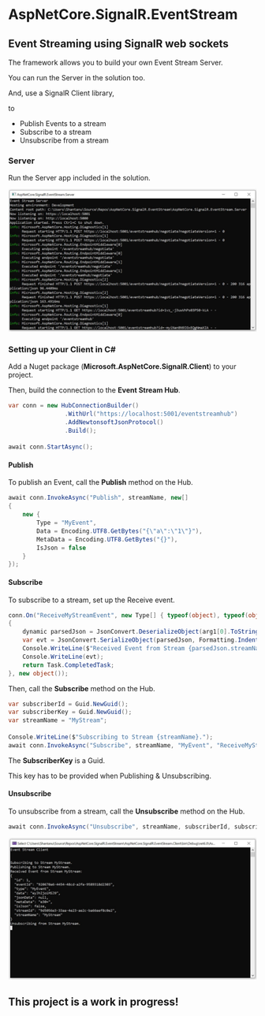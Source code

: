 # AspNetCore.SignalR.EventStream

## Event Streaming using SignalR web sockets

The framework allows you to build your own Event Stream Server.

You can run the Server in the solution too.

And, use a SignalR Client library,

to

* Publish Events to a stream
* Subscribe to a stream
* Unsubscribe from a stream

### Server

Run the Server app included in the solution.

![Event Stream Server](/Docs/Server.jpg)

### Setting up your Client in C#

Add a Nuget package (**Microsoft.AspNetCore.SignalR.Client**) to your project.

Then, build the connection to the **Event Stream Hub**.

```c#
var conn = new HubConnectionBuilder()
                .WithUrl("https://localhost:5001/eventstreamhub")
                .AddNewtonsoftJsonProtocol()
                .Build();

await conn.StartAsync();
```

#### Publish

To publish an Event, call the **Publish** method on the Hub.

```c#
await conn.InvokeAsync("Publish", streamName, new[]
{
    new {
        Type = "MyEvent",
        Data = Encoding.UTF8.GetBytes("{\"a\":\"1\"}"),
        MetaData = Encoding.UTF8.GetBytes("{}"),
        IsJson = false
    }
});
```

#### Subscribe

To subscribe to a stream, set up the Receive event.

```c#
conn.On("ReceiveMyStreamEvent", new Type[] { typeof(object), typeof(object) }, (arg1, arg2) =>
{
    dynamic parsedJson = JsonConvert.DeserializeObject(arg1[0].ToString());
    var evt = JsonConvert.SerializeObject(parsedJson, Formatting.Indented);
    Console.WriteLine($"Received Event from Stream {parsedJson.streamName}:");
    Console.WriteLine(evt);
    return Task.CompletedTask;
}, new object());

```

Then, call the **Subscribe** method on the Hub.

```c#
var subscriberId = Guid.NewGuid();
var subscriberKey = Guid.NewGuid();
var streamName = "MyStream";

Console.WriteLine($"Subscribing to Stream {streamName}.");
await conn.InvokeAsync("Subscribe", streamName, "MyEvent", "ReceiveMyStreamEvent", subscriberId, subscriberKey, null);

```
The **SubscriberKey** is a Guid.

This key has to be provided when Publishing & Unsubscribing.

#### Unsubscribe

To unsubscribe from a stream, call the **Unsubscribe** method on the Hub.

```c#
await conn.InvokeAsync("Unsubscribe", streamName, subscriberId, subscriberKey);
```

![Event Stream Client](/Docs/Client.jpg)

## This project is a work in progress!
